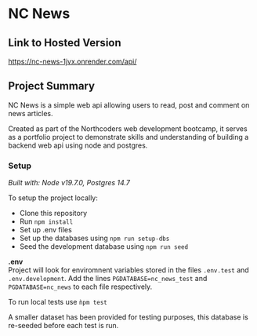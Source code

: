 # NC News

## Link to Hosted Version
https://nc-news-1jvx.onrender.com/api/

## Project Summary
NC News is a simple web api allowing users to read, post and comment on news articles.

Created as part of the Northcoders web development bootcamp, it serves as a portfolio project to demonstrate skills and understanding of building a backend web api using node and postgres.

### Setup
*Built with: Node v19.7.0, Postgres 14.7*

To setup the project locally:

- Clone this repository
- Run ```npm install```
- Set up .env files
- Set up the databases using ```npm run setup-dbs```
- Seed the development database using ```npm run seed``` 

**.env**\
Project will look for enviromnent variables stored in the files ```.env.test``` and ```.env.development```. Add the lines ```PGDATABASE=nc_news_test``` and ```PGDATABASE=nc_news``` to each file respectively.

To run local tests use ```ǹpm test```

A smaller dataset has been provided for testing purposes, this database is re-seeded before each test is run.